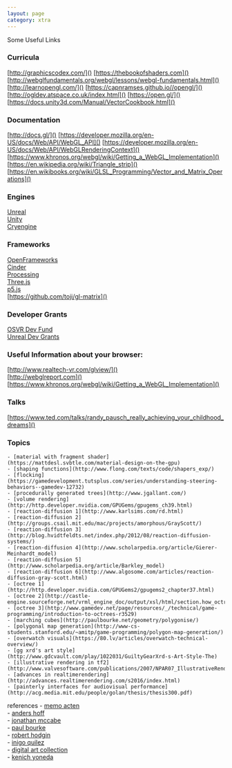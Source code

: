 ```yaml
---
layout: page
category: xtra
---
```


Some Useful Links

### Curricula
 [http://graphicscodex.com/]()
 [https://thebookofshaders.com]()
 [http://webglfundamentals.org/webgl/lessons/webgl-fundamentals.html]()
 [http://learnopengl.com/]()
 [https://capnramses.github.io//opengl/]()
 [http://ogldev.atspace.co.uk/index.html]()
 [https://open.gl/]()
 [https://docs.unity3d.com/Manual/VectorCookbook.html]()

### Documentation
 [http://docs.gl/]()
 [https://developer.mozilla.org/en-US/docs/Web/API/WebGL_API]()
 [https://developer.mozilla.org/en-US/docs/Web/API/WebGLRenderingContext]()
 [https://www.khronos.org/webgl/wiki/Getting_a_WebGL_Implementation]()
 [https://en.wikipedia.org/wiki/Triangle_strip]()
 [https://en.wikibooks.org/wiki/GLSL_Programming/Vector_and_Matrix_Operations]()

### Engines
 [Unreal](https://www.unrealengine.com)  
 [Unity](https://unity3d.com/)  
 [Cryengine](http://www.cryengine.com)  

### Frameworks
 [OpenFrameworks](http://www.openframeworks.cc)  
 [Cinder](https://libcinder.org)  
 [Processing](https://processing.org/)  
 [Three.js](https://threejs.org/)  
 [p5.js](https://p5js.org/)  
 [https://github.com/toji/gl-matrix]()  


### Developer Grants
 [OSVR Dev Fund](http://www.osvr.org/fund.html)  
 [Unreal Dev Grants](https://www.unrealengine.com/unrealdevgrants)  


### Useful Information about your browser:
 [http://www.realtech-vr.com/glview/]()  
 [http://webglreport.com]()  
 [https://www.khronos.org/webgl/wiki/Getting_a_WebGL_Implementation]()  

### Talks
 [https://www.ted.com/talks/randy_pausch_really_achieving_your_childhood_dreams]()

### Topics

    - [material with fragment shader](https://mattdesl.svbtle.com/material-design-on-the-gpu)  
    - [shaping functions](http://www.flong.com/texts/code/shapers_exp/)  
    - [flocking](https://gamedevelopment.tutsplus.com/series/understanding-steering-behaviors--gamedev-12732)  
    - [procedurally generated trees](http://www.jgallant.com/)  
    - [volume rendering](http://http.developer.nvidia.com/GPUGems/gpugems_ch39.html)  
    - [reaction-diffusion 1](http://www.karlsims.com/rd.html)
    - [reaction-diffusion 2](http://groups.csail.mit.edu/mac/projects/amorphous/GrayScott/)  
    - [reaction-diffusion 3](http://blog.hvidtfeldts.net/index.php/2012/08/reaction-diffusion-systems/)  
    - [reaction-diffusion 4](http://www.scholarpedia.org/article/Gierer-Meinhardt_model)  
    - [reaction-diffusion 5](http://www.scholarpedia.org/article/Barkley_model)  
    - [reaction-diffusion 6](http://www.algosome.com/articles/reaction-diffusion-gray-scott.html)  
    - [octree 1](http://http.developer.nvidia.com/GPUGems2/gpugems2_chapter37.html)  
    - [octree 2](http://castle-engine.sourceforge.net/vrml_engine_doc/output/xsl/html/section.how_octree_works.html)  
    - [octree 3](http://www.gamedev.net/page/resources/_/technical/game-programming/introduction-to-octrees-r3529)
    - [marching cubes](http://paulbourke.net/geometry/polygonise/)
    - [polygonal map generation](http://www-cs-students.stanford.edu/~amitp/game-programming/polygon-map-generation/)
    - [overwatch visuals](https://80.lv/articles/overwatch-technical-overview/)  
    - [gg xrd's art style](http://www.gdcvault.com/play/1022031/GuiltyGearXrd-s-Art-Style-The)  
    - [illustrative rendering in tf2](http://www.valvesoftware.com/publications/2007/NPAR07_IllustrativeRenderingInTeamFortress2.pdf)
    - [advances in realtimerendering](http://advances.realtimerendering.com/s2016/index.html) 
    - [painterly interfaces for audiovisual performance](http://acg.media.mit.edu/people/golan/thesis/thesis300.pdf)

references
    - [memo acten](http://www.memo.tv/category/work/by-type/)  
    - [anders hoff](http://inconvergent.net/generative/)  
    - [jonathan mccabe](https://vimeo.com/jonathanmccabe)  
    - [paul bourke](http://paulbourke.net/)  
    - [robert hodgin](http://roberthodgin.com/portfolio/)  
    - [inigo quilez](http://www.iquilezles.org/index.html)  
    - [digital art collection](http://dada.compart-bremen.de/browse/artwork)  
    - [kenich yoneda](https://vimeo.com/kynd)  





